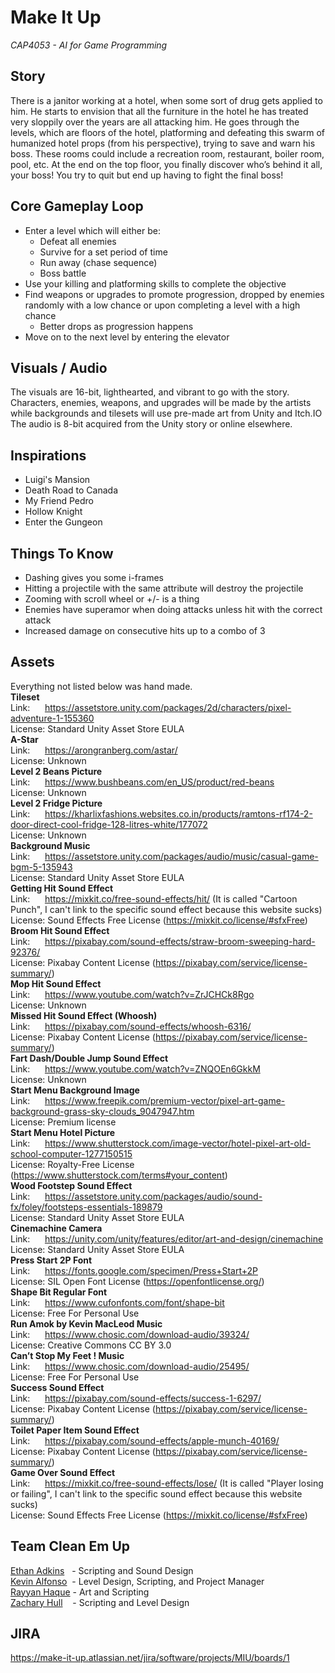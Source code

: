 # Make It Up
*CAP4053 - AI for Game Programming*

## Story
There is a janitor working at a hotel, when some sort of drug gets applied to him. He starts to envision that all the furniture in the hotel he has treated very sloppily over the years are all attacking him. He goes through the levels, which are floors of the hotel, platforming and defeating this swarm of humanized hotel props (from his perspective), trying to save and warn his boss. These rooms could include a recreation room, restaurant, boiler room, pool, etc. At the end on the top floor, you finally discover who’s behind it all, your boss! You try to quit but end up having to fight the final boss!

## Core Gameplay Loop
* Enter a level which will either be:
  * Defeat all enemies
  * Survive for a set period of time
  * Run away (chase sequence)
  * Boss battle
* Use your killing and platforming skills to complete the objective
* Find weapons or upgrades to promote progression, dropped by enemies randomly with a low chance or upon completing a level with a high chance
  * Better drops as progression happens
* Move on to the next level by entering the elevator

## Visuals / Audio
The visuals are 16-bit, lighthearted, and vibrant to go with the story. Characters, enemies, weapons, and upgrades will be made by the artists while backgrounds and tilesets will use pre-made art from Unity and Itch.IO
<br> The audio is 8-bit acquired from the Unity story or online elsewhere.

## Inspirations
* Luigi's Mansion
* Death Road to Canada
* My Friend Pedro
* Hollow Knight
* Enter the Gungeon

## Things To Know
* Dashing gives you some i-frames
* Hitting a projectile with the same attribute will destroy the projectile
* Zooming with scroll wheel or +/- is a thing
* Enemies have superamor when doing attacks unless hit with the correct attack
* Increased damage on consecutive hits up to a combo of 3

## Assets
Everything not listed below was hand made.
<br> <b> Tileset </b>
<br> Link: &nbsp;&nbsp;&nbsp;&nbsp;&nbsp;https://assetstore.unity.com/packages/2d/characters/pixel-adventure-1-155360
<br> License: Standard Unity Asset Store EULA
<br> <b> A-Star </b>
<br> Link: &nbsp;&nbsp;&nbsp;&nbsp;&nbsp;https://arongranberg.com/astar/
<br> License: Unknown
<br> <b> Level 2 Beans Picture </b>
<br> Link: &nbsp;&nbsp;&nbsp;&nbsp;&nbsp;https://www.bushbeans.com/en_US/product/red-beans
<br> License: Unknown
<br> <b> Level 2 Fridge Picture </b>
<br> Link: &nbsp;&nbsp;&nbsp;&nbsp;&nbsp;https://kharlixfashions.websites.co.in/products/ramtons-rf174-2-door-direct-cool-fridge-128-litres-white/177072
<br> License: Unknown
<br> <b> Background Music </b>
<br> Link: &nbsp;&nbsp;&nbsp;&nbsp;&nbsp;https://assetstore.unity.com/packages/audio/music/casual-game-bgm-5-135943
<br> License: Standard Unity Asset Store EULA
<br> <b> Getting Hit Sound Effect </b>
<br> Link: &nbsp;&nbsp;&nbsp;&nbsp;&nbsp;https://mixkit.co/free-sound-effects/hit/ (It is called "Cartoon Punch", I can't link to the specific sound effect because this website sucks)
<br> License: Sound Effects Free License (https://mixkit.co/license/#sfxFree)
<br> <b> Broom Hit Sound Effect </b>
<br> Link: &nbsp;&nbsp;&nbsp;&nbsp;&nbsp;https://pixabay.com/sound-effects/straw-broom-sweeping-hard-92376/
<br> License: Pixabay Content License (https://pixabay.com/service/license-summary/)
<br> <b> Mop Hit Sound Effect </b>
<br> Link: &nbsp;&nbsp;&nbsp;&nbsp;&nbsp;https://www.youtube.com/watch?v=ZrJCHCk8Rgo
<br> License: Unknown
<br> <b> Missed Hit Sound Effect (Whoosh) </b>
<br> Link: &nbsp;&nbsp;&nbsp;&nbsp;&nbsp;https://pixabay.com/sound-effects/whoosh-6316/
<br> License: Pixabay Content License (https://pixabay.com/service/license-summary/)
<br> <b> Fart Dash/Double Jump Sound Effect </b>
<br> Link: &nbsp;&nbsp;&nbsp;&nbsp;&nbsp;https://www.youtube.com/watch?v=ZNQOEn6GkkM
<br> License: Unknown
<br> <b> Start Menu Background Image </b>
<br> Link: &nbsp;&nbsp;&nbsp;&nbsp;&nbsp;https://www.freepik.com/premium-vector/pixel-art-game-background-grass-sky-clouds_9047947.htm
<br> License: Premium license
<br> <b> Start Menu Hotel Picture </b>
<br> Link: &nbsp;&nbsp;&nbsp;&nbsp;&nbsp;https://www.shutterstock.com/image-vector/hotel-pixel-art-old-school-computer-1277150515
<br> License: Royalty-Free License (https://www.shutterstock.com/terms#your_content)
<br> <b> Wood Footstep Sound Effect </b>
<br> Link: &nbsp;&nbsp;&nbsp;&nbsp;&nbsp;https://assetstore.unity.com/packages/audio/sound-fx/foley/footsteps-essentials-189879
<br> License: Standard Unity Asset Store EULA
<br> <b> Cinemachine Camera </b>
<br> Link: &nbsp;&nbsp;&nbsp;&nbsp;&nbsp;https://unity.com/unity/features/editor/art-and-design/cinemachine
<br> License: Standard Unity Asset Store EULA
<br> <b> Press Start 2P Font </b>
<br> Link: &nbsp;&nbsp;&nbsp;&nbsp;&nbsp;https://fonts.google.com/specimen/Press+Start+2P
<br> License: SIL Open Font License (https://openfontlicense.org/)
<br> <b> Shape Bit Regular Font </b>
<br> Link: &nbsp;&nbsp;&nbsp;&nbsp;&nbsp;https://www.cufonfonts.com/font/shape-bit
<br> License: Free For Personal Use
<br> <b> Run Amok by Kevin MacLeod Music</b>
<br> Link: &nbsp;&nbsp;&nbsp;&nbsp;&nbsp;https://www.chosic.com/download-audio/39324/
<br> License: Creative Commons CC BY 3.0
<br> <b> Can’t Stop My Feet ! Music </b>
<br> Link: &nbsp;&nbsp;&nbsp;&nbsp;&nbsp;https://www.chosic.com/download-audio/25495/
<br> License: Free For Personal Use
<br> <b> Success Sound Effect </b>
<br> Link: &nbsp;&nbsp;&nbsp;&nbsp;&nbsp;https://pixabay.com/sound-effects/success-1-6297/
<br> License: Pixabay Content License (https://pixabay.com/service/license-summary/)
<br> <b> Toilet Paper Item Sound Effect </b>
<br> Link: &nbsp;&nbsp;&nbsp;&nbsp;&nbsp;https://pixabay.com/sound-effects/apple-munch-40169/
<br> License: Pixabay Content License (https://pixabay.com/service/license-summary/)
<br> <b> Game Over Sound Effect </b>
<br> Link: &nbsp;&nbsp;&nbsp;&nbsp;&nbsp;https://mixkit.co/free-sound-effects/lose/ (It is called "Player losing or failing", I can't link to the specific sound effect because this website sucks)
<br> License: Sound Effects Free License (https://mixkit.co/license/#sfxFree)

## Team Clean Em Up
[Ethan Adkins](https://github.com/EthanAdkins) &nbsp;&nbsp;- Scripting and Sound Design
<br> [Kevin Alfonso](https://github.com/Kooven47) &nbsp;- Level Design, Scripting, and Project Manager
<br> [Rayyan Haque](https://github.com/Rhaque20) - Art and Scripting
<br> [Zachary Hull](https://github.com/Mrvenom789) &nbsp;&nbsp;&nbsp;- Scripting and Level Design

## JIRA
https://make-it-up.atlassian.net/jira/software/projects/MIU/boards/1
